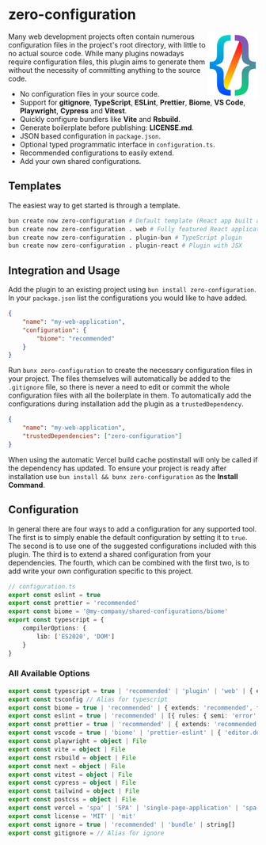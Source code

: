 # zero-configuration

<img align="right" src="https://github.com/tobua/zero-configuration/raw/main/logo.png" width="20%" alt="zero-configuration Logo" />

Many web development projects often contain numerous configuration files in the project's root directory, with little to no actual source code. While many plugins nowadays require configuration files, this plugin aims to generate them without the necessity of committing anything to the source code.

- No configuration files in your source code.
- Support for **gitignore**, **TypeScript**, **ESLint**, **Prettier**, **Biome**, **VS Code**, **Playwright**, **Cypress** and **Vitest**.
- Quickly configure bundlers like **Vite** and **Rsbuild**.
- Generate boilerplate before publishing: **LICENSE.md**.
- JSON based configuration in `package.json`.
- Optional typed programmatic interface in `configuration.ts`.
- Recommended configurations to easily extend.
- Add your own shared configurations.

## Templates

The easiest way to get started is through a template.

```sh
bun create now zero-configuration # Default template (React app built and served with Bun)
bun create now zero-configuration . web # Fully featured React application using Rsbuild
bun create now zero-configuration . plugin-bun # TypeScript plugin
bun create now zero-configuration . plugin-react # Plugin with JSX
```

## Integration and Usage

Add the plugin to an existing project using `bun install zero-configuration`. In your `package.json` list the configurations you would like to have added.

```json
{
    "name": "my-web-application",
    "configuration": {
        "biome": "recommended"
    }
}
```

Run `bunx zero-configuration` to create the necessary configuration files in your project. The files themselves will automatically be added to the `.gitignore` file, so there is never a need to edit or commit the whole configuration files with all the boilerplate in them. To automatically add the configurations during installation add the plugin as a `trustedDependency`.

```json
{
    "name": "my-web-application",
    "trustedDependencies": ["zero-configuration"]
}
```

When using the automatic Vercel build cache postinstall will only be called if the dependency has updated. To ensure your project is ready after installation use `bun install && bunx zero-configuration` as the **Install Command**.

## Configuration

In general there are four ways to add a configuration for any supported tool. The first is to simply enable the default configuration by setting it to `true`. The second is to use one of the suggested configurations included with this plugin. The third is to extend a shared configuration from your dependencies. The fourth, which can be combined with the first two, is to add write your own configuration specific to this project.

```ts
// configuration.ts
export const eslint = true
export const prettier = 'recommended'
export const biome = '@my-company/shared-configurations/biome'
export const typescript = {
    compilerOptions: {
        lib: ['ES2020', 'DOM']
    }
}
```

### All Available Options

```ts
export const typescript = true | 'recommended' | 'plugin' | 'web' | { extends: 'web', include: ['index.tsx' ] }
export const tsconfig // Alias for typescript
export const biome = true | 'recommended' | { extends: 'recommended', files: { ignore: ['demo'] } }
export const eslint = true | 'recommended' | [{ rules: { semi: 'error' } }]
export const prettier = true | 'recommended' | { extends: 'recommended', printWidth: 140 }
export const vscode = true | 'biome' | 'prettier-eslint' | { 'editor.defaultFormatter': 'biomejs.biome' }
export const playwright = object | File
export const vite = object | File
export const rsbuild = object | File
export const next = object | File
export const vitest = object | File
export const cypress = object | File
export const tailwind = object | File
export const postcss = object | File
export const vercel = 'spa' | 'SPA' | 'single-page-application' | 'spa-routes' | 'github-silent' | { extends: 'spa', routes: { ... }}
export const license = 'MIT' | 'mit'
export const ignore = true | 'recommended' | 'bundle' | string[]
export const gitignore = // Alias for ignore
```
